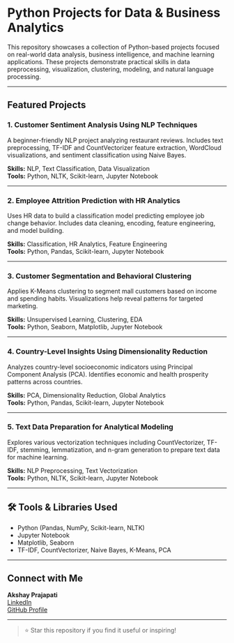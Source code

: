 # Python Projects for Data & Business Analytics

This repository showcases a collection of Python-based projects focused on real-world data analysis, business intelligence, and machine learning applications. These projects demonstrate practical skills in data preprocessing, visualization, clustering, modeling, and natural language processing.

---

## Featured Projects

### 1. Customer Sentiment Analysis Using NLP Techniques
A beginner-friendly NLP project analyzing restaurant reviews. Includes text preprocessing, TF-IDF and CountVectorizer feature extraction, WordCloud visualizations, and sentiment classification using Naive Bayes.

**Skills:** NLP, Text Classification, Data Visualization  
**Tools:** Python, NLTK, Scikit-learn, Jupyter Notebook

---

### 2. Employee Attrition Prediction with HR Analytics
Uses HR data to build a classification model predicting employee job change behavior. Includes data cleaning, encoding, feature engineering, and model building.

**Skills:** Classification, HR Analytics, Feature Engineering  
**Tools:** Python, Pandas, Scikit-learn, Jupyter Notebook

---

### 3. Customer Segmentation and Behavioral Clustering
Applies K-Means clustering to segment mall customers based on income and spending habits. Visualizations help reveal patterns for targeted marketing.

**Skills:** Unsupervised Learning, Clustering, EDA  
**Tools:** Python, Seaborn, Matplotlib, Jupyter Notebook

---

### 4. Country-Level Insights Using Dimensionality Reduction
Analyzes country-level socioeconomic indicators using Principal Component Analysis (PCA). Identifies economic and health prosperity patterns across countries.

**Skills:** PCA, Dimensionality Reduction, Global Analytics  
**Tools:** Python, Pandas, Scikit-learn, Jupyter Notebook

---

### 5. Text Data Preparation for Analytical Modeling
Explores various vectorization techniques including CountVectorizer, TF-IDF, stemming, lemmatization, and n-gram generation to prepare text data for machine learning.

**Skills:** NLP Preprocessing, Text Vectorization  
**Tools:** Python, NLTK, Scikit-learn, Jupyter Notebook

---

## 🛠 Tools & Libraries Used

- Python (Pandas, NumPy, Scikit-learn, NLTK)
- Jupyter Notebook
- Matplotlib, Seaborn
- TF-IDF, CountVectorizer, Naive Bayes, K-Means, PCA

---

## Connect with Me

**Akshay Prajapati**  
[LinkedIn](https://www.linkedin.com/in/akshay-prajapati-888668122/)  
[GitHub Profile](https://github.com/Akshay231196)

---

> ⭐ Star this repository if you find it useful or inspiring!
